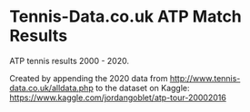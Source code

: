# Tennis-Data.co.uk ATP Match Results

ATP tennis results 2000 - 2020.

Created by appending the 2020 data from http://www.tennis-data.co.uk/alldata.php to the dataset on Kaggle: https://www.kaggle.com/jordangoblet/atp-tour-20002016
